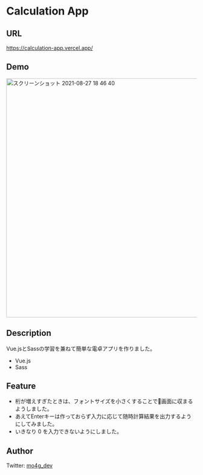# Calculation App
## URL
https://calculation-app.vercel.app/

## Demo
<img width="632" alt="スクリーンショット 2021-08-27 18 46 40" src="https://user-images.githubusercontent.com/77483402/131108195-789b5960-2bf2-4169-8518-be9c843f2995.png">

## Description
Vue.jsとSassの学習を兼ねて簡単な電卓アプリを作りました。

- Vue.js
- Sass

## Feature
- 桁が増えすぎたときは、フォントサイズを小さくすることで画面に収まるようしました。
- あえてEnterキーは作っておらず入力に応じて随時計算結果を出力するようにしてみました。
- いきなり 0 を入力できないようにしました。

## Author
Twitter: [mo4g_dev](https://twitter.com/mo4g_dev)
